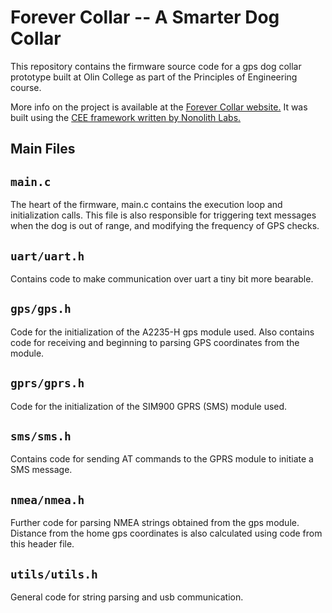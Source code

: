 Forever Collar -- A Smarter Dog Collar
================================================

This repository contains the firmware source code for a gps dog collar prototype built at Olin College as part of the Principles of Engineering course.

More info on the project is available at the [Forever Collar website.](https://forevercollar.weebly.com) It was built using the [CEE framework written by Nonolith Labs.](https://github.com/nonolith/cee-firmware)

Main Files
----------

`main.c` 
-------
The heart of the firmware, main.c contains the execution loop and initialization calls.  This file is also responsible for triggering text messages when the dog is out of range, and modifying the frequency of GPS checks.

`uart/uart.h` 
-----------
Contains code to make communication over uart a tiny bit more bearable.

`gps/gps.h`
----------
Code for the initialization of the A2235-H gps module used.
Also contains code for receiving and beginning to parsing GPS coordinates from the module.

`gprs/gprs.h`
-----------
Code for the initialization of the SIM900 GPRS (SMS) module used.

`sms/sms.h`
--------------
Contains code for sending AT commands to the GPRS module to initiate a SMS message.  

`nmea/nmea.h`
-----------
Further code for parsing NMEA strings obtained from the gps module.
Distance from the home gps coordinates is also calculated using code from this header file.

`utils/utils.h`
-------------
General code for string parsing and usb communication.

